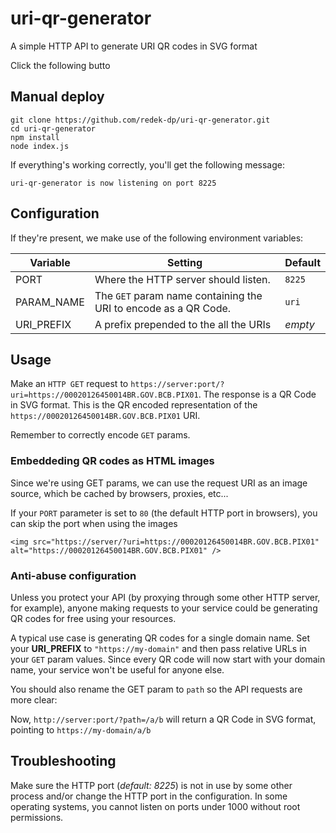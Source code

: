 # uri-qr-generator

A simple HTTP API to generate URI QR codes in SVG format


Click the following butto

## Manual deploy

```
git clone https://github.com/redek-dp/uri-qr-generator.git
cd uri-qr-generator
npm install
node index.js
```

If everything's working correctly, you'll get the following message:

```
uri-qr-generator is now listening on port 8225
```

## Configuration

If they're present, we make use of the following environment variables:

| Variable   | Setting                                                         | Default |
|------------|-----------------------------------------------------------------|---------|
| PORT       | Where the HTTP server should listen.                            | `8225`  |
| PARAM_NAME | The `GET` param name containing the URI to encode as a QR Code. | `uri`   |
| URI_PREFIX | A prefix prepended to the all the URIs                          | *empty* |

## Usage

Make an `HTTP GET` request to `https://server:port/?uri=https://00020126450014BR.GOV.BCB.PIX01`. The response is a QR Code in SVG format. This is the QR encoded representation of the `https://00020126450014BR.GOV.BCB.PIX01` URI.

Remember to correctly encode `GET` params.

### Embeddeding QR codes as HTML images

Since we're using GET params, we can use the request URI as an image source, which be cached by browsers, proxies, etc...

If your `PORT` parameter is set to `80` (the default HTTP port in browsers), you can skip the port when using the images

`<img src="https://server/?uri=https://00020126450014BR.GOV.BCB.PIX01" alt="https://00020126450014BR.GOV.BCB.PIX01" />`

### Anti-abuse configuration

Unless you protect your API (by proxying through some other HTTP server, for example), anyone making requests to your service could be generating QR codes for free using your resources.

A typical use case is generating QR codes for a single domain name. Set your **URI_PREFIX** to `"https://my-domain"` and then pass relative URLs in your `GET` param values. Since every QR code will now start with your domain name, your service won't be useful for anyone else.

You should also rename the GET param to `path` so the API requests are more clear:

Now, `http://server:port/?path=/a/b` will return a QR Code in SVG format, pointing to `https://my-domain/a/b`

## Troubleshooting

Make sure the HTTP port (*default: 8225*) is not in use by some other process and/or change the HTTP port in the configuration. In some operating systems, you cannot listen on ports under 1000 without root permissions.


